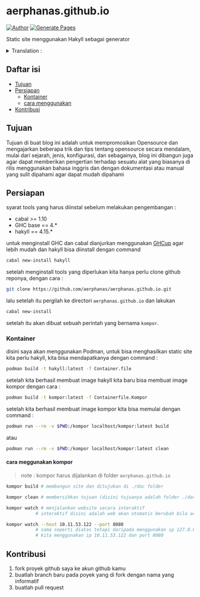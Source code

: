 # aerphanas.github.io

[![Author](https://img.shields.io/badge/author-aerphanas-red.svg)](https://github.com/aerphanas)
[![Generate Pages](https://github.com/aerphanas/aerphanas.github.io/actions/workflows/hakyll.yml/badge.svg)](https://github.com/aerphanas/aerphanas.github.io/actions/workflows/hakyll.yml)

Static site menggunakan Hakyll sebagai generator

<details>
<summary>Translation :</summary>

- [en](https://github.com/aerphanas/aerphanas.github.io/blob/master/README.md)
- [id](https://github.com/aerphanas/aerphanas.github.io/blob/master/BACA-AKU.md)

</details>

## Daftar isi
- [Tujuan](#tujuan)
- [Persiapan](#persiapan)
  - [Kontainer](#kontainer)
  - [cara menggunakan](#cara-meggunakan-site)
- [Kontribusi](#kontribusi)

## Tujuan
Tujuan di buat blog ini adalah untuk mempromosikan Opensource dan mengajarkan beberapa trik dan tips tentang opensource secara mendalam, mulai dari sejarah, jenis, konfigurasi, dan sebagainya, blog ini dibangun juga agar dapat memberikan pengertian terhadap sesuatu alat yang biasanya di rilis menggunakan bahasa inggris dan dengan dokumentasi atau manual yang sulit dipahami agar dapat mudah dipahami

## Persiapan
syarat tools yang harus diinstal sebelum melakukan pengembangan :

- cabal  >= 1.10
- GHC base == 4.*
- hakyll == 4.15.*

untuk menginstall GHC dan cabal dianjurkan menggunakan [GHCup](https://www.haskell.org/ghcup/) agar lebih mudah dan hakyll bisa diinstall dengan command

```sh
cabal new-install hakyll
```

setelah menginstall tools yang diperlukan kita hanya perlu clone github reponya, dengan cara :

```sh
git clone https://github.com/aerphanas/aerphanas.github.io.git
```

lalu setelah itu pergilah ke directori ```aerphanas.github.io``` dan lakukan

```sh
cabal new-install
```

setelah itu akan dibuat sebuah perintah yang bernama ```kompor```.

### Kontainer

disini saya akan menggunakan Podman, untuk bisa menghasilkan static site kita perlu hakyll, kita bisa mendapatkanya dengan command :

```sh
podman build -t hakyll:latest -f Container.file
```

setelah kita berhasil membuat image hakyll kita baru bisa membuat image kompor dengan cara :

```sh
podman build -t kompor:latest -f Containerfile.Kompor
```

setelah kita berhasil membuat image kompor kita bisa memulai dengan command :

```sh
podman run --rm -v $PWD:/kompor localhost/kompor:latest build
```

atau

```sh
podman run --rm -v $PWD:/kompor localhost/kompor:latest clean
```

#### cara meggunakan kompor
> note : kompor harus dijalankan di folder ```aerphanas.github.io```

```sh
kompor build # membangun site dan ditujukan di ./doc folder
```

```sh
kompor clean # membersihkan tujuan (disini tujuanya adalah folder ./doc)
```

```sh
kompor watch # menjalankan website secara interaktif
           # interaktif disini adalah web akan otomatis berubah bila ada file yang berubah
```

```sh
kompor watch --host 10.11.53.122 --port 8080
           # sama seperti diatas tetapi daripada menggunakan ip 127.0.0.1 dan port 8000
           # kita menggunakan ip 10.11.53.122 dan port 8080
```

## Kontribusi

1. fork proyek github saya ke akun github kamu
2. buatlah branch baru pada poyek yang di fork dengan nama yang informatif
3. buatlah pull request
